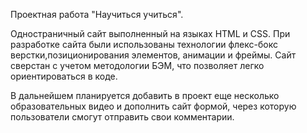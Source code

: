 Проектная работа "Научиться учиться".

Одностраничный сайт выполненный на языках HTML и CSS.
При разработке сайта были использованы технологии флекс-бокс верстки,позиционирования элементов,
анимации и фреймы. Сайт сверстан с учетом методологии БЭМ, что позволяет легко
ориентироваться в коде.

В дальнейшем планируется добавить в проект еще несколько образовательных видео и
дополнить сайт формой, через которую пользователи смогут отправить свои комментарии.
